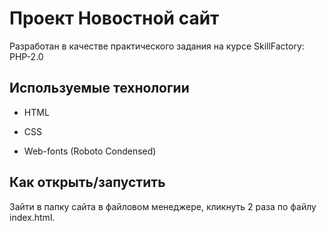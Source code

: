 ﻿# Проект Новостной сайт

Разработан в качестве практического задания на курсе SkillFactory: PHP-2.0

## Используемые технологии

* HTML

* CSS 

* Web-fonts (Roboto Condensed)

## Как открыть/запустить

Зайти в папку сайта в файловом менеджере, кликнуть 2 раза по файлу index.html.